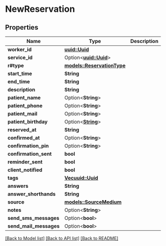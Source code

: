 # NewReservation

## Properties

Name | Type | Description | Notes
------------ | ------------- | ------------- | -------------
**worker_id** | [**uuid::Uuid**](uuid::Uuid.md) |  | 
**service_id** | Option<[**uuid::Uuid**](uuid::Uuid.md)> |  | [optional]
**r#type** | [**models::ReservationType**](ReservationType.md) |  | 
**start_time** | **String** |  | 
**end_time** | **String** |  | 
**description** | **String** |  | 
**patient_name** | Option<**String**> |  | [optional]
**patient_phone** | Option<**String**> |  | [optional]
**patient_mail** | Option<**String**> |  | [optional]
**patient_birthday** | Option<[**String**](string.md)> |  | [optional]
**reserved_at** | **String** |  | 
**confirmed_at** | Option<**String**> |  | [optional]
**confirmation_pin** | Option<**String**> |  | [optional]
**confirmation_sent** | **bool** |  | 
**reminder_sent** | **bool** |  | 
**client_notified** | **bool** |  | 
**tags** | [**Vec<uuid::Uuid>**](uuid::Uuid.md) |  | 
**answers** | **String** |  | 
**answer_shorthands** | **String** |  | 
**source** | [**models::SourceMedium**](SourceMedium.md) |  | 
**notes** | Option<**String**> |  | [optional]
**send_sms_messages** | Option<**bool**> |  | [optional]
**send_mail_messages** | Option<**bool**> |  | [optional]

[[Back to Model list]](../README.md#documentation-for-models) [[Back to API list]](../README.md#documentation-for-api-endpoints) [[Back to README]](../README.md)


